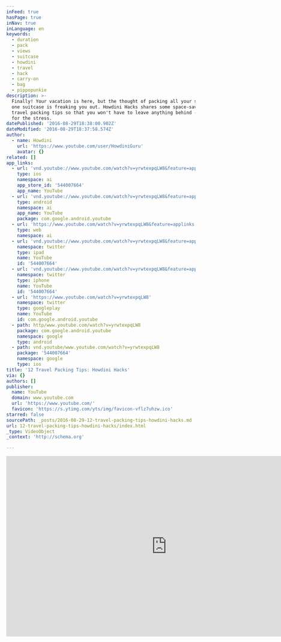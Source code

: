 ```yaml
---
inFeed: true
hasPage: true
inNav: true
inLanguage: en
keywords:
  - duration
  - pack
  - views
  - suitcase
  - howdini
  - travel
  - hack
  - carry-on
  - bag
  - pippopunkie
description: >-
  Finally! Your vacation is here, but the thought of packing all your stuff into
  one suitcase is freaking you out. Howdini Hacks shares some space-saving
  travel packing tips so that you won't have to leave anything behind -- except
  for the stress.
datePublished: '2016-08-29T18:38:00.902Z'
dateModified: '2016-08-29T18:37:58.574Z'
author:
  - name: Howdini
    url: 'https://www.youtube.com/user/HowdiniGuru'
    avatar: {}
related: []
app_links:
  - url: 'vnd.youtube://www.youtube.com/watch?v=yrwtexpqLW8&feature=applinks'
    type: ios
    namespace: ai
    app_store_id: '544007664'
    app_name: YouTube
  - url: 'vnd.youtube://www.youtube.com/watch?v=yrwtexpqLW8&feature=applinks'
    type: android
    namespace: ai
    app_name: YouTube
    package: com.google.android.youtube
  - url: 'https://www.youtube.com/watch?v=yrwtexpqLW8&feature=applinks'
    type: web
    namespace: ai
  - url: 'vnd.youtube://www.youtube.com/watch?v=yrwtexpqLW8&feature=applinks'
    namespace: twitter
    type: ipad
    name: YouTube
    id: '544007664'
  - url: 'vnd.youtube://www.youtube.com/watch?v=yrwtexpqLW8&feature=applinks'
    namespace: twitter
    type: iphone
    name: YouTube
    id: '544007664'
  - url: 'https://www.youtube.com/watch?v=yrwtexpqLW8'
    namespace: twitter
    type: googleplay
    name: YouTube
    id: com.google.android.youtube
  - path: http/www.youtube.com/watch?v=yrwtexpqLW8
    package: com.google.android.youtube
    namespace: google
    type: android
  - path: vnd.youtube/www.youtube.com/watch?v=yrwtexpqLW8
    package: '544007664'
    namespace: google
    type: ios
title: '12 Travel Packing Tips: Howdini Hacks'
via: {}
authors: []
publisher:
  name: YouTube
  domain: www.youtube.com
  url: 'https://www.youtube.com/'
  favicon: 'https://s.ytimg.com/yts/img/favicon-vflz7uhzw.ico'
starred: false
sourcePath: _posts/2016-08-29-12-travel-packing-tips-howdini-hacks.md
url: 12-travel-packing-tips-howdini-hacks/index.html
_type: VideoObject
_context: 'http://schema.org'

---
```

<iframe src="https://cdn.embedly.com/widgets/media.html?src=https%3A%2F%2Fwww.youtube.com%2Fembed%2FyrwtexpqLW8%3Ffeature%3Doembed&amp;url=http%3A%2F%2Fwww.youtube.com%2Fwatch%3Fv%3DyrwtexpqLW8&amp;image=https%3A%2F%2Fi.ytimg.com%2Fvi%2FyrwtexpqLW8%2Fhqdefault.jpg&amp;key=b7d04c9b404c499eba89ee7072e1c4f7&amp;type=text%2Fhtml&amp;schema=youtube" width="854" height="480" scrolling="no" frameborder="0" allowfullscreen="" style=""></iframe>